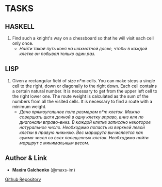 # TASKS

## HASKELL

1. Find such a knight's way on a chessboard so that he will visit each cell only once.
    - _Найти такой путь коня на шахматной доске, чтобы в каждой клетке он побывал только один раз._

## LISP

1. Given a rectangular field of size n*m cells. You can make steps a single cell to the right, down or diagonally to the right down. Each cell contains a certain natural number. It is necessary to get from the upper left cell to the right lower one. The route weight is calculated as the sum of the numbers from all the visited cells. It is necessary to find a route with a minimum weight.
    - _Дано прямоугольное поле размером n*m клеток. Можно совершать шаги длиной в одну клетку вправо, вниз или по диагонали вправо-вниз. В каждой клетке записано некоторое натуральное число. Необходимо попасть из верхней левой клетки в правую нижнюю. Вес маршрута вычисляется как сумма чисел со всех посещенных клеток. Необходимо найти маршрут с минимальным весом._

## Author & Link

- **Maxim Galchenko** (@maxs-im)

[Github Repository](maxs-im/Functional/tree/master/tasks)